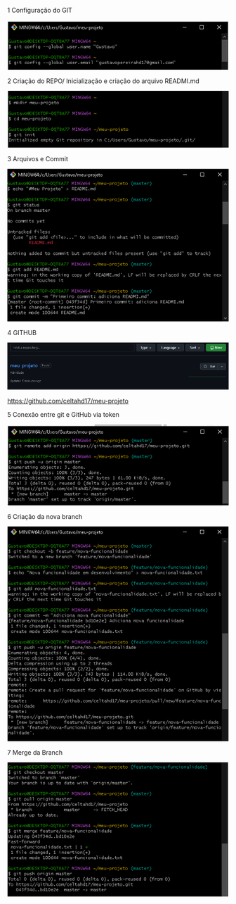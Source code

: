 1 Configuração do GIT

![Passo 1](Imagens/1.png)

2 Criação do REPO/ Inicialização e criação do arquivo READMI.md

![Passo 2](Imagens/2.png)

3 Arquivos e Commit

![Passo 3](Imagens/3.png)

4 GITHUB

![Passo 4](Imagens/4.png)

https://github.com/celtahd17/meu-projeto

5 Conexão entre git e GitHub via token

![Passo 5](Imagens/5.png)

6 Criação da nova branch

![Passo 6](Imagens/6.png)

7 Merge da Branch

![Passo 7](Imagens/7.png)

